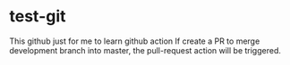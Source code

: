 # test-git
This github just for me to learn github action
If create a PR to merge development branch into master, the pull-request action will be triggered.
